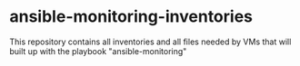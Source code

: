 # ansible-monitoring-inventories
This repository contains all inventories and all files needed by VMs that will built up with the playbook "ansible-monitoring"
